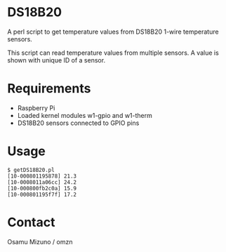 DS18B20
=======

A perl script to get temperature values from DS18B20 1-wire temperature sensors.

This script can read temperature values from multiple sensors. 
A value is shown with unique ID of a sensor.

# Requirements

- Raspberry Pi
- Loaded kernel modules w1-gpio and w1-therm
- DS18B20 sensors connected to GPIO pins

# Usage

    $ getDS18B20.pl 
    [10-000801195878] 21.3
    [10-0008011a06cc] 24.2
    [10-000800fb2c0a] 15.9
    [10-000801195f7f] 17.2

# Contact
Osamu Mizuno / omzn
